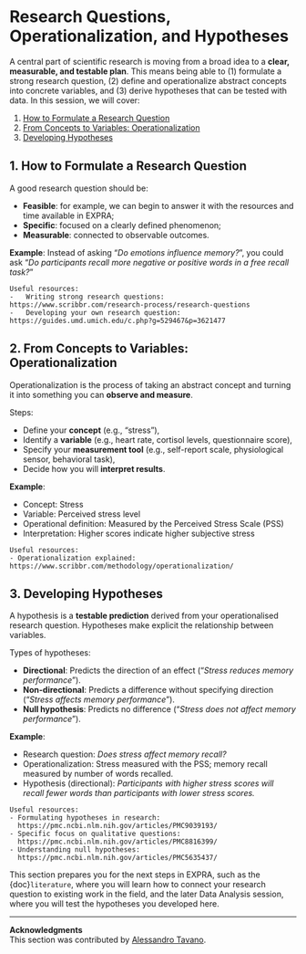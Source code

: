 # Research Questions, Operationalization, and Hypotheses
A central part of scientific research is moving from a broad idea to a **clear, measurable, and testable plan**. This means being able to (1) formulate a strong research question, (2) define and operationalize abstract concepts into concrete variables, and (3) derive hypotheses that can be tested with data.
In this session, we will cover:
1.	[How to Formulate a Research Question](#How-to-Formulate-a-Research-Question)
2.	[From Concepts to Variables: Operationalization](#From-Concepts-to-Variables-Operationalization)
3.	[Developing Hypotheses](#Developing-Hypotheses)
 
## 1. How to Formulate a Research Question
A good research question should be:
-	**Feasible**: for example, we can begin to answer it with the resources and time available in EXPRA;
-	**Specific**: focused on a clearly defined phenomenon;
-	**Measurable**: connected to observable outcomes.

**Example**: Instead of asking “_Do emotions influence memory?_”, you could ask “_Do participants recall more negative or positive words in a free recall task?_”

```{seealso}
Useful resources:
-	Writing strong research questions: https://www.scribbr.com/research-process/research-questions
-	Developing your own research question: https://guides.umd.umich.edu/c.php?g=529467&p=3621477
 ```

## 2. From Concepts to Variables: Operationalization
Operationalization is the process of taking an abstract concept and turning it into something you can **observe and measure**.

Steps:
- Define your **concept** (e.g., “stress”),
- Identify a **variable** (e.g., heart rate, cortisol levels, questionnaire score),
- Specify your **measurement tool** (e.g., self-report scale, physiological sensor, behavioral task),
- Decide how you will **interpret results**.

**Example**:
- Concept: Stress
- Variable: Perceived stress level
- Operational definition: Measured by the Perceived Stress Scale (PSS)
- Interpretation: Higher scores indicate higher subjective stress

```{seealso}
Useful resources:
- Operationalization explained: https://www.scribbr.com/methodology/operationalization/
 ```

## 3. Developing Hypotheses
A hypothesis is a **testable prediction** derived from your operationalised research question. Hypotheses make explicit the relationship between variables.

Types of hypotheses:
- **Directional**: Predicts the direction of an effect (“_Stress reduces memory performance_”).
- **Non-directional**: Predicts a difference without specifying direction (“_Stress affects memory performance_”).
- **Null hypothesis**: Predicts no difference (“_Stress does not affect memory performance_”).
  
**Example**:
- Research question: _Does stress affect memory recall?_
- Operationalization: Stress measured with the PSS; memory recall measured by number of words recalled.
- Hypothesis (directional): _Participants with higher stress scores will recall fewer words than participants with lower stress scores._

```{seealso}
Useful resources:
- Formulating hypotheses in research:  
  https://pmc.ncbi.nlm.nih.gov/articles/PMC9039193/
- Specific focus on qualitative questions:  
  https://pmc.ncbi.nlm.nih.gov/articles/PMC8816399/
- Understanding null hypotheses:  
  https://pmc.ncbi.nlm.nih.gov/articles/PMC5635437/
```
 
This section prepares you for the next steps in EXPRA, such as the {doc}`literature`, where you will learn how to connect your research question to existing work in the field, and the later Data Analysis session, where you will test the hypotheses you developed here.

----

**Acknowledgments**  
This section was contributed by [Alessandro Tavano](https://fiebachlab.org/team/tavano). 

